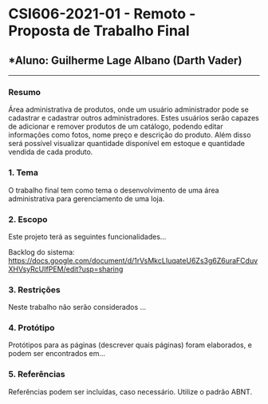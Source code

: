 # **CSI606-2021-01 - Remoto - Proposta de Trabalho Final**
## *Aluno: Guilherme Lage Albano (Darth Vader)

--------------

<!-- Descrever um resumo sobre o trabalho. -->

### Resumo

  Área administrativa de produtos, onde um usuário administrador pode se cadastrar e cadastrar outros administradores. Estes usuários serão capazes de adicionar e remover produtos de um catálogo, podendo editar informações como fotos, nome preço e descrição do produto. Além disso será possível visualizar quantidade disponível em estoque e quantidade vendida de cada produto.

<!-- Apresentar o tema. -->
### 1. Tema

  O trabalho final tem como tema o desenvolvimento de uma área administrativa para gerenciamento de uma loja.

<!-- Descrever e limitar o escopo da aplicação. -->
### 2. Escopo

  Este projeto terá as seguintes funcionalidades...
  
  Backlog do sistema: https://docs.google.com/document/d/1rVsMkcLIuqateU6Zs3g6Z6uraFCduvXHVsyRcUIfPEM/edit?usp=sharing

<!-- Apresentar restrições de funcionalidades e de escopo. -->
### 3. Restrições

  Neste trabalho não serão considerados ...

<!-- Construir alguns protótipos para a aplicação, disponibilizá-los no Github e descrever o que foi considerado. //-->
### 4. Protótipo

  Protótipos para as páginas (descrever quais páginas) foram elaborados, e podem ser encontrados em...

### 5. Referências

  Referências podem ser incluídas, caso necessário. Utilize o padrão ABNT.
